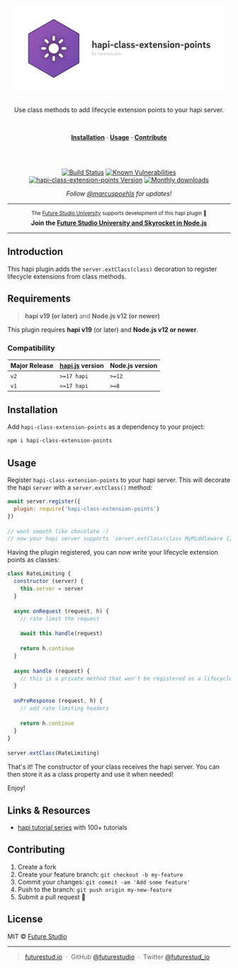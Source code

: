 <div align="center">
<img width="471" style="max-width:100%;" src="https://raw.githubusercontent.com/futurestudio/hapi-class-extension-points/master/media/hapi-class-extension-points.png" alt="hapi-class-extension-points logo">
  <br/>
  <br/>
  <p>
    Use class methods to add lifecycle extension points to your hapi server.
  </p>
  <br/>
  <p>
    <a href="#installation"><strong>Installation</strong></a> ·
    <a href="#usage"><strong>Usage</strong></a> ·
    <a href="#contributing"><strong>Contribute</strong></a>
  </p>
  <br/>
  <br/>
  <p>
    <a href="https://travis-ci.com/futurestudio/hapi-class-extension-points"><img src="https://travis-ci.com/futurestudio/hapi-class-extension-points.svg?branch=master" alt="Build Status" data-canonical-src="https://travis-ci.com/futurestudio/hapi-class-extension-points.svg?branch=master" style="max-width:100%;"></a>
    <a href="https://snyk.io/test/github/futurestudio/hapi-class-extension-points"><img src="https://snyk.io/test/github/futurestudio/hapi-class-extension-points/badge.svg" alt="Known Vulnerabilities" data-canonical-src="https://snyk.io/test/github/futurestudio/hapi-class-extension-points" style="max-width:100%;"></a>
    <a href="https://www.npmjs.com/package/hapi-class-extension-points"><img src="https://img.shields.io/npm/v/hapi-class-extension-points.svg" alt="hapi-class-extension-points Version" data-canonical-src="https://img.shields.io/npm/v/hapi-class-extension-points.svg" style="max-width:100%;"></a>
        <a href="https://www.npmjs.com/package/hapi-class-extension-points"><img src="https://img.shields.io/npm/dm/hapi-class-extension-points.svg" alt="Monthly downloads"></a>
  </p>
  <p>
    <em>Follow <a href="http://twitter.com/marcuspoehls">@marcuspoehls</a> for updates!</em>
  </p>
</div>

------

<p align="center"><sup>The <a href="https://futurestud.io">Future Studio University</a> supports development of this hapi plugin 🚀</sup>
<br><b>
Join the <a href="https://futurestud.io/university">Future Studio University and Skyrocket in Node.js</a></b>
</p>

------


## Introduction
This hapi plugin adds the `server.extClass(class)` decoration to register lifecycle extensions from class methods.


## Requirements
> **hapi v19 (or later)** and **Node.js v12 (or newer)**

This plugin requires **hapi v19** (or later) and **Node.js v12 or newer**.


### Compatibility
| Major Release | [hapi.js](https://github.com/hapijs/hapi) version | Node.js version |
| --- | --- | --- |
| `v2` | `>=17 hapi` | `>=12` |
| `v1` | `>=17 hapi` | `>=8` |


## Installation
Add `hapi-class-extension-points` as a dependency to your project:

```bash
npm i hapi-class-extension-points
```


## Usage
Register `hapi-class-extension-points` to your hapi server. This will decorate the hapi `server` with a `server.extClass()` method:

```js
await server.register({
  plugin: require('hapi-class-extension-points')
})

// went smooth like chocolate :)
// now your hapi server supports 'server.extClass(class MyMiddleware {})'
```

Having the plugin registered, you can now write your lifecycle extension points as classes:

```js
class RateLimiting {
  constructor (server) {
    this.server = server
  }

  async onRequest (request, h) {
    // rate limit the request

    await this.handle(request)

    return h.continue
  }

  async handle (request) {
    // this is a private method that won't be registered as a lifecycle extension
  }

  onPreResponse (request, h) {
    // add rate limiting headers

    return h.continue
  }
}

server.extClass(RateLimiting)
```

That's it! The constructor of your class receives the hapi server. You can then store it as a class property and use it when needed!

Enjoy!


## Links & Resources

- [hapi tutorial series](https://futurestud.io/tutorials/hapi-get-your-server-up-and-running) with 100+ tutorials


## Contributing

1.  Create a fork
2.  Create your feature branch: `git checkout -b my-feature`
3.  Commit your changes: `git commit -am 'Add some feature'`
4.  Push to the branch: `git push origin my-new-feature`
5.  Submit a pull request 🚀


## License

MIT © [Future Studio](https://futurestud.io)

---

> [futurestud.io](https://futurestud.io) &nbsp;&middot;&nbsp;
> GitHub [@futurestudio](https://github.com/futurestudio/) &nbsp;&middot;&nbsp;
> Twitter [@futurestud_io](https://twitter.com/futurestud_io)
